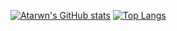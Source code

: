 [![Atarwn's GitHub stats](https://github-readme-stats.vercel.app/api?username=atarwn&theme=material-palenight)](https://github.com/anuraghazra/github-readme-stats)
[![Top Langs](https://github-readme-stats.vercel.app/api/top-langs/?username=atarwn&theme=material-palenight&layout=compact)](https://github.com/anuraghazra/github-readme-stats)

